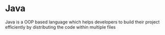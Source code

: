 # Java
Java is a OOP based language which helps developers  to build their project efficiently by distributing the code within multiple files

